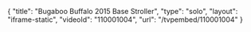 {
    "title": "Bugaboo Buffalo 2015 Base Stroller",
    "type": "solo",
    "layout": "iframe-static",
    "videoId": "110001004",
    "url": "\/tvpembed\/110001004"
}
